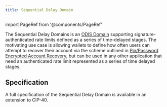 ```yaml
---
title: Sequential Delay Domain
---
```

import PageRef from '@components/PageRef'

The Sequential Delay Domains is an [ODIS Domain](/celo-codebase/protocol/odis/domains) supporting signature-authenticated rate limits defined as a series of time-delayed stages.
The motivating use case is allowing wallets to define how often users can attempt to recover their account via the scheme outlined in [Pin/Password Encrypted Account Recovery](/celo-codebase/protocol/identity/encrypted-cloud-backup), but can be used in any other application that need an authenticated rate limit represented as a series of time delayed stages.

## Specification

A full specification of the Sequential Delay Domain is available in an extension to CIP-40.

<PageRef url="https://github.com/celo-org/celo-proposals/blob/master/CIPs/CIP-0040/sequentialDelayDomain.md" pageName="Sequential Delay Domain Specification" />

